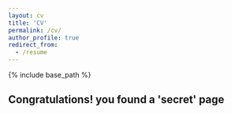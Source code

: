 ```yaml
---
layout: cv
title: 'CV'
permalink: /cv/
author_profile: true
redirect_from:
  - /resume
---
```


{% include base_path %}

## Congratulations! you found a 'secret' page
